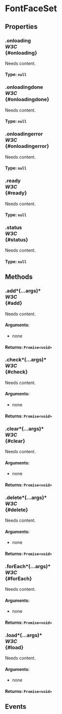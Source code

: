 # FontFaceSet

## Properties

### .onloading <div class="specs"><i>W3C</i></div> {#onloading}

Needs content.

#### **Type**: `null`

### .onloadingdone <div class="specs"><i>W3C</i></div> {#onloadingdone}

Needs content.

#### **Type**: `null`

### .onloadingerror <div class="specs"><i>W3C</i></div> {#onloadingerror}

Needs content.

#### **Type**: `null`

### .ready <div class="specs"><i>W3C</i></div> {#ready}

Needs content.

#### **Type**: `null`

### .status <div class="specs"><i>W3C</i></div> {#status}

Needs content.

#### **Type**: `null`

## Methods

### .add*(...args)* <div class="specs"><i>W3C</i></div> {#add}

Needs content.

#### **Arguments**:


 - none

#### **Returns**: `Promise<void>`

### .check*(...args)* <div class="specs"><i>W3C</i></div> {#check}

Needs content.

#### **Arguments**:


 - none

#### **Returns**: `Promise<void>`

### .clear*(...args)* <div class="specs"><i>W3C</i></div> {#clear}

Needs content.

#### **Arguments**:


 - none

#### **Returns**: `Promise<void>`

### .delete*(...args)* <div class="specs"><i>W3C</i></div> {#delete}

Needs content.

#### **Arguments**:


 - none

#### **Returns**: `Promise<void>`

### .forEach*(...args)* <div class="specs"><i>W3C</i></div> {#forEach}

Needs content.

#### **Arguments**:


 - none

#### **Returns**: `Promise<void>`

### .load*(...args)* <div class="specs"><i>W3C</i></div> {#load}

Needs content.

#### **Arguments**:


 - none

#### **Returns**: `Promise<void>`

## Events
